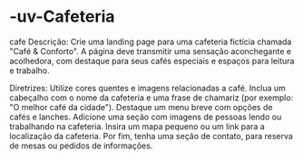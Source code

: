 # -uv-Cafeteria
cafe
Descrição:
Crie uma landing page para uma cafeteria fictícia chamada "Café & Conforto". A página deve transmitir uma sensação aconchegante e acolhedora, com destaque para seus cafés especiais e espaços para leitura e trabalho.

Diretrizes:
Utilize cores quentes e imagens relacionadas a café.
Inclua um cabeçalho com o nome da cafeteria e uma frase de chamariz (por exemplo: "O melhor café da cidade").
Destaque um menu breve com opções de cafés e lanches.
Adicione uma seção com imagens de pessoas lendo ou trabalhando na cafeteria.
Insira um mapa pequeno ou um link para a localização da cafeteria.
Por fim, tenha uma seção de contato, para reserva de mesas ou pedidos de informações.

